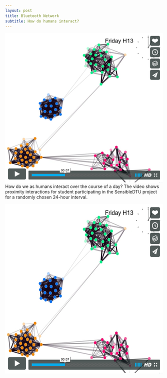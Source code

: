 ```yaml
---
layout: post
title: Bluetooth Network
subtitle: How do humans interact?
---
```


<img src="/images/2013/bluetooth_video_scr.png" class="fit image">
How do we as humans interact over the course of a day? The video shows proximity interactions for student participating in the SensibleDTU project for a randomly chosen 24-hour interval.

<a href="http://vimeo.com/73291176"><img src="/images/2013/bluetooth_video_scr.png" alt="Social Dynamics - Click to Watch!" width="573" height="542" /></a>

